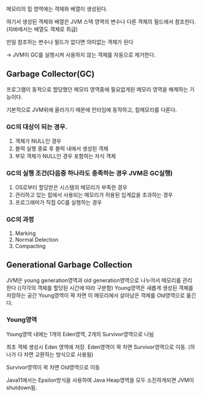 메모리의 힙 영역에는 객체와 배열이 생성된다.

여기서 생성된 객체와 배열은 JVM 스택 영역의 변수나 다른 객체의 필드에서 참조한다.(자바에서는 배열도 객체로 취급) 

만일 참조하는 변수나 필드가 없다면 의미없는 객체가 된다

   -> JVM이 GC를 실행시켜 사용하지 않는 객체를 자동으로 제거한다.

## Garbage Collector(GC)
프로그램이 동적으로 할당했던 메모리 영역중에 필요없게된 메모리 영역을 해제하는 기능이다.

기본적으로 JVM위에 올라가기 때문에 런타임에 동작하고, 힙메모리를 다룬다.

### GC의 대상이 되는 경우.
1. 객체가 NULL인 경우
2. 블럭 실행 종료 후 블럭 내에서 생성된 객체
3. 부모 객체가 NULL인 경우 포함하는 자식 객체

### GC의 실행 조건(다음중 하나라도 충족하는 경우 JVM은 GC실행)
1. OS로부터 할당받은 시스템의 메모리가 부족한 경우
2. 관리하고 있는 힙에서 사용되는 메모리가 허용된 임계값을 초과하는 경우
3. 프로그래머가 직접 GC를 실행하는 경우

### GC의 과정
1. Marking
2. Normal Delection
3. Compacting

## Generational Garbage Collection
JVM은 young generation영역과 old generation영역으로 나누어서 메모리를 관리한다
((각각의 객체를 할당된 시간에 따라 구분함)
Young영역은 새롭게 생성된 객체를 저장하는 공간
Young영역이 꽉 차면 이 메모리에서 살아남은 객체를 Old영역으로 옮긴다.

   ### Young영역
Young영역 내에는 1개의 Eden영역, 2개의 Survivor영역으로 나뉨

최초 객체 생성시 Eden 영역에 저장. Eden영역이 꽉 차면 Survivor영역으로 이동.
(하나가 다 차면 교환하는 방식으로 사용됨)

Survivor영역이 꽉 차면 Old영역으로 이동

Java11에서는 Epsilon방식을 사용하여 Java Heap영역을 모두 소진하게되면 JVM이 shutdown됨.